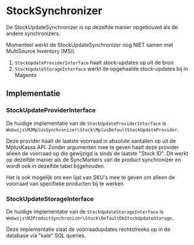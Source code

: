 # StockSynchronizer

De StockUpdateSynchronizer is op dezelfde manier opgebouwd als de andere synchronizers.

Momenteel werkt de StockUpdateSynchronizer nog NIET samen met MultiSource Inventory (MSI).

1. `StockUpdateProviderInterface` haalt stock-updates op uit de bron
2. `StockUpdateStorageInterface` werkt de opgehaalde stock-updates bij in Magento

## Implementatie

### StockUpdateProviderInterface

De huidige implementatie van de `StockUpdateProviderInterface` is `Webwijs\M2MplusSynchronizer\Stock\MplusDefaultStockUpdateProvider`.

Deze provider haalt de laatste voorraad in absolute aantallen op uit de MplusKassa API. Zonder argumenten mee te geven haalt deze provider alleen de voorraad op die gewijzigd is sinds de laatste "Stock ID". 
Dit werkt op dezelfde manier als de SyncMarkers van de product synchronizer en wordt ook in dezelfde tabel bijgehouden.

Het is ook mogelijk om een lijst van SKU's mee te geven om alleen de voorraad van specifieke producten bij te werken.

### StockUpdateStorageInterface

De huidige implementatie van de `StockUpdateStorageInterface` is `Webwijs\M2ProductSynchronizer\Stock\DefaultDbStockUpdateStorage`.

Deze implementatie slaat de voorraadupdates rechtstreeks op in de database via "kale" SQL queries.
